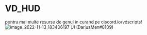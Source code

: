 # VD_HUD
pentru mai multe resurse de genul in curand pe discord.io/vdscripts!
![image_2022-11-13_183406197](https://user-images.githubusercontent.com/117598520/201532920-413db9df-ad54-42e8-a8b4-8e9995d87de4.png)
UI (DariusMen#8109)
